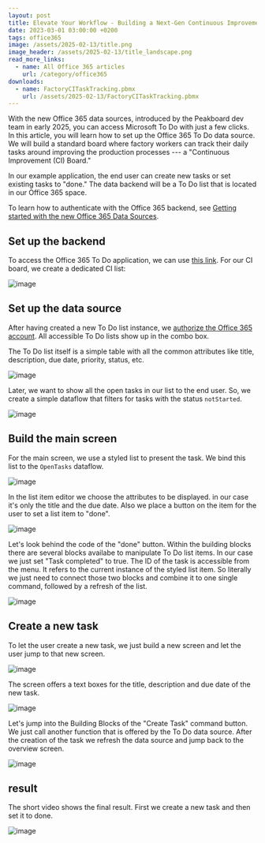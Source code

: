 ```yaml
---
layout: post
title: Elevate Your Workflow - Building a Next-Gen Continuous Improvement Board with Office 365 To Do
date: 2023-03-01 03:00:00 +0200
tags: office365
image: /assets/2025-02-13/title.png
image_header: /assets/2025-02-13/title_landscape.png
read_more_links:
  - name: All Office 365 articles
    url: /category/office365
downloads:
  - name: FactoryCITaskTracking.pbmx
    url: /assets/2025-02-13/FactoryCITaskTracking.pbmx
---
```


With the new Office 365 data sources, introduced by the Peakboard dev team in early 2025, you can access Microsoft To Do with just a few clicks. In this article, you will learn how to set up the Office 365 To Do data source. We will build a standard board where factory workers can track their daily tasks around improving the production processes --- a "Continuous Improvement (CI) Board."

In our example application, the end user can create new tasks or set existing tasks to "done." The data backend will be a To Do list that is located in our Office 365 space.

To learn how to authenticate with the Office 365 backend, see [Getting started with the new Office 365 Data Sources](/Getting-started-with-the-new-Office-365-Data-Sources.html).

## Set up the backend

To access the Office 365 To Do application, we can use [this link](https://to-do.office.com/). For our CI board, we create a dedicated CI list:

![image](/assets/2025-02-13/010.png)

## Set up the data source

After having created a new To Do list instance, we [authorize the Office 365 account](/Getting-started-with-the-new-Office-365-Data-Sources.html). All accessible To Do lists show up in the combo box.

The To Do list itself is a simple table with all the common attributes like title, description, due date, priority, status, etc.

![image](/assets/2025-02-13/020.png)

Later, we want to show all the open tasks in our list to the end user. So, we create a simple dataflow that filters for tasks with the status `notStarted`.

![image](/assets/2025-02-13/030.png)

## Build the main screen

For the main screen, we use a styled list to present the task. We bind this list to the `OpenTasks` dataflow.

![image](/assets/2025-02-13/040.png)

In the list item editor we choose the attributes to be displayed. in our case it's only the title and the due date. Also we place a button on the item for the user to set a list item to "done".

![image](/assets/2025-02-13/050.png)

Let's look behind the code of the "done" button. Within the building blocks there are several blocks availabe to manipulate To Do list items. In our case we just set "Task completed" to true. The ID of the task is accessible from the menu. It refers to the current instance of the styled list item. So literally we just need to connect those two blocks and combine it to one single command, followed by a refresh of the list.

![image](/assets/2025-02-13/060.png)

## Create a new task

To let the user create a new task, we just build a new screen and let the user jump to that new screen.

![image](/assets/2025-02-13/070.png)

The screen offers a text boxes for the title, description and due date of the new task.

![image](/assets/2025-02-13/080.png)

Let's jump into the Building Blocks of the "Create Task" command button. We just call another function that is offered by the To Do data source. After the creation of the task we refresh the data source and jump back to the overview screen.

![image](/assets/2025-02-13/090.png)

## result

The short video shows the final result. First we create a new task and then set it to done.

![image](/assets/2025-02-13/result.gif)
